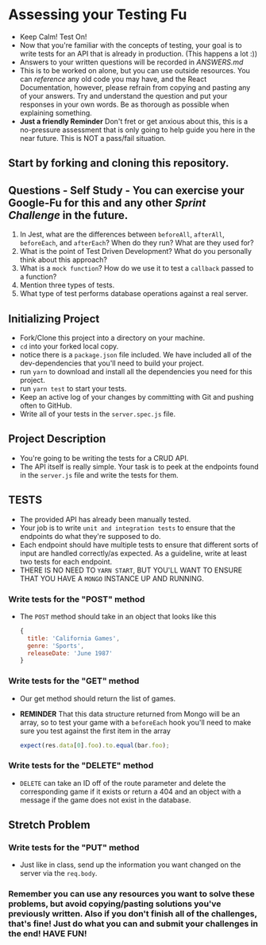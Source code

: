 # Assessing your Testing Fu

* Keep Calm! Test On!
* Now that you're familiar with the concepts of testing, your goal is to write tests for an API that is already in production. (This happens a lot :))
* Answers to your written questions will be recorded in _ANSWERS.md_
* This is to be worked on alone, but you can use outside resources. You can _reference_ any old code you may have, and the React Documentation, however, please refrain from copying and pasting any of your answers. Try and understand the question and put your responses in your own words. Be as thorough as possible when explaining something.
* **Just a friendly Reminder** Don't fret or get anxious about this, this is a no-pressure assessment that is only going to help guide you here in the near future. This is NOT a pass/fail situation.

## Start by forking and cloning this repository.

## Questions - Self Study - You can exercise your Google-Fu for this and any other _Sprint Challenge_ in the future.

1.  In Jest, what are the differences between `beforeAll`, `afterAll`, `beforeEach`, and `afterEach`? When do they run? What are they used for?
1.  What is the point of Test Driven Development? What do you personally think about this approach?
1.  What is a `mock function`? How do we use it to test a `callback` passed to a function?
1.  Mention three types of tests.
1.  What type of test performs database operations against a real server.

## Initializing Project

* Fork/Clone this project into a directory on your machine.
* `cd` into your forked local copy.
* notice there is a `package.json` file included. We have included all of the dev-dependencies that you'll need to build your project.
* run `yarn` to download and install all the dependencies you need for this project.
* run `yarn test` to start your tests.
* Keep an active log of your changes by committing with Git and pushing often to GitHub.
* Write all of your tests in the `server.spec.js` file.

## Project Description

* You're going to be writing the tests for a CRUD API.
* The API itself is really simple. Your task is to peek at the endpoints found in the `server.js` file and write the tests for them.

## TESTS

* The provided API has already been manually tested.
* Your job is to write `unit and integration tests` to ensure that the endpoints do what they're supposed to do.
* Each endpoint should have multiple tests to ensure that different sorts of input are handled correctly/as expected. As a guideline, write at least two tests for each endpoint.
* THERE IS NO NEED TO `YARN START`, BUT YOU'LL WANT TO ENSURE THAT YOU HAVE A `MONGO` INSTANCE UP AND RUNNING.

### Write tests for the "POST" method

* The `POST` method should take in an object that looks like this

  ```js
  {
    title: 'California Games',
    genre: 'Sports',
    releaseDate: 'June 1987'
  }
  ```

### Write tests for the "GET" method

* Our get method should return the list of games.
* **REMINDER** That this data structure returned from Mongo will be an array, so to test your game with a `beforeEach` hook you'll need to make sure you test against the first item in the array

  ```js
  expect(res.data[0].foo).to.equal(bar.foo);
  ```

### Write tests for the "DELETE" method

* `DELETE` can take an ID off of the route parameter and delete the corresponding game if it exists or return a 404 and an object with a message if the game does not exist in the database.

## Stretch Problem

### Write tests for the "PUT" method

* Just like in class, send up the information you want changed on the server via the `req.body`.

### Remember you can use any resources you want to solve these problems, but avoid copying/pasting solutions you've previously written. Also if you don't finish all of the challenges, that's fine! Just do what you can and submit your challenges in the end! HAVE FUN!
